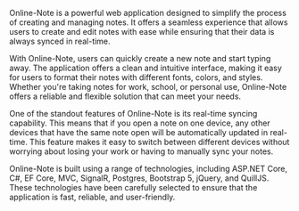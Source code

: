 Online-Note is a powerful web application designed to simplify the process of creating and managing notes. It offers a seamless experience that allows users to create and edit notes with ease while ensuring that their data is always synced in real-time.

With Online-Note, users can quickly create a new note and start typing away. The application offers a clean and intuitive interface, making it easy for users to format their notes with different fonts, colors, and styles. Whether you're taking notes for work, school, or personal use, Online-Note offers a reliable and flexible solution that can meet your needs.

One of the standout features of Online-Note is its real-time syncing capability. This means that if you open a note on one device, any other devices that have the same note open will be automatically updated in real-time. This feature makes it easy to switch between different devices without worrying about losing your work or having to manually sync your notes.

Online-Note is built using a range of technologies, including ASP.NET Core, C#, EF Core, MVC, SignalR, Postgres, Bootstrap 5, jQuery, and QuillJS. These technologies have been carefully selected to ensure that the application is fast, reliable, and user-friendly.
